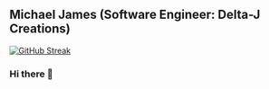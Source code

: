 <h2>Michael James (Software Engineer: Delta-J Creations)</h2>

[![GitHub Streak](https://github-readme-streak-stats.herokuapp.com/?user=MJCappella&theme=chartreuse-dark&dates=white&fire=red)](https://git.io/streak-stats)

### Hi there 👋
